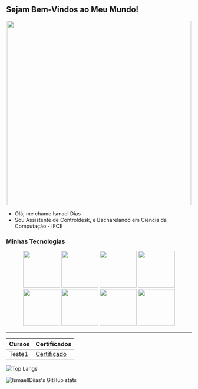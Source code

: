 ## Sejam Bem-Vindos ao Meu Mundo!

<!-- ![Programando](https://i.pinimg.com/originals/2a/53/65/2a53651a35816f499270d8275fd5318f.gif) -->
<p align='center'>
<img src = "https://eduauraapublic.s3.ap-south-1.amazonaws.com/webassets/images/blogs/how-to-become-a-programmer-in-india.jpg" width='500px'>
</p>

- Olá, me chamo Ismael Dias
- Sou Assistente de Controldesk, e Bacharelando em Ciência da Computação - IFCE

### Minhas Tecnologias

<p align='center'>
<img src="https://cdn.jsdelivr.net/gh/devicons/devicon@latest/icons/html5/html5-original.svg" width="100px">
<img src="https://cdn.jsdelivr.net/gh/devicons/devicon@latest/icons/css3/css3-original.svg" width="100px">
<img src="https://cdn.jsdelivr.net/gh/devicons/devicon@latest/icons/javascript/javascript-original.svg" width="100px">
<img src="https://cdn.jsdelivr.net/gh/devicons/devicon@latest/icons/typescript/typescript-original.svg" width="100px">
<img src="https://cdn.jsdelivr.net/gh/devicons/devicon@latest/icons/react/react-original.svg" width="100px">
<img src="https://cdn.jsdelivr.net/gh/devicons/devicon@latest/icons/java/java-original.svg" width="100px">
<img src="https://cdn.jsdelivr.net/gh/devicons/devicon@latest/icons/python/python-original.svg" width="100px">
<img src="https://cdn.jsdelivr.net/gh/devicons/devicon@latest/icons/microsoftsqlserver/microsoftsqlserver-original.svg" width="100px">
</p>


-------------------------
| Cursos | Certificados |
|--------|--------------|
|Teste1  |[Certificado]()|

![Top Langs](https://github-readme-stats.vercel.app/api/top-langs/?username=ismaelldiias)

![IsmaellDiias's GitHub stats](https://github-readme-stats.vercel.app/api?username=ismaelldiias&show_icons=true&theme=radical)

<!--
**IsmaellDiias/ismaelldiias** is a ✨ _special_ ✨ repository because its `README.md` (this file) appears on your GitHub profile.

Here are some ideas to get you started:

- 🔭 I’m currently working on ...
- 🌱 I’m currently learning ...
- 👯 I’m looking to collaborate on ...
- 🤔 I’m looking for help with ...
- 💬 Ask me about ...
- 📫 How to reach me: ...
- 😄 Pronouns: ...
- ⚡ Fun fact: ...
-->

